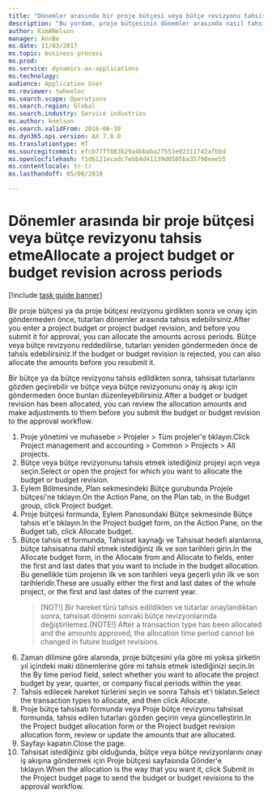 ```yaml
--- 
title: "Dönemler arasında bir proje bütçesi veya bütçe revizyonu tahsis etme"
description: "Bu yordam, proje bütçesinin dönemler arasında nasıl tahsis edileceğini gösterir."
author: KimANelson
manager: AnnBe
ms.date: 11/03/2017
ms.topic: business-process
ms.prod: 
ms.service: dynamics-ax-applications
ms.technology: 
audience: Application User
ms.reviewer: twheeloc
ms.search.scope: Operations
ms.search.region: Global
ms.search.industry: Service industries
ms.author: knelson
ms.search.validFrom: 2016-06-30
ms.dyn365.ops.version: AX 7.0.0
ms.translationtype: HT
ms.sourcegitcommit: efcb77ff883b29a4bbaba27551e02311742afbbd
ms.openlocfilehash: f1d6121ecadc7ebb4d41139d0505ba35790eee55
ms.contentlocale: tr-tr
ms.lasthandoff: 05/08/2018

---
```

# <a name="allocate-a-project-budget-or-budget-revision-across-periods"></a><span data-ttu-id="71513-103">Dönemler arasında bir proje bütçesi veya bütçe revizyonu tahsis etme</span><span class="sxs-lookup"><span data-stu-id="71513-103">Allocate a project budget or budget revision across periods</span></span>

[!include [task guide banner](../../includes/task-guide-banner.md)]

<span data-ttu-id="71513-104"> Bir proje bütçesi ya da proje bütçesi revizyonu girdikten sonra ve onay için göndermeden önce, tutarları dönemler arasında tahsis edebilirsiniz.</span><span class="sxs-lookup"><span data-stu-id="71513-104">After you enter a project budget or project budget revision, and before you submit it for approval, you can allocate the amounts across periods.</span></span> <span data-ttu-id="71513-105">Bütçe veya bütçe revizyonu reddedilirse, tutarları yeniden göndermeden önce de tahsis edebilirsiniz.</span><span class="sxs-lookup"><span data-stu-id="71513-105">If the budget or budget revision is rejected, you can also allocate the amounts before you resubmit it.</span></span> 

<span data-ttu-id="71513-106">Bir bütçe ya da bütçe revizyonu tahsis edildikten sonra, tahsisat tutarlarını gözden geçirebilir ve bütçe veya bütçe revizyonunu onay iş akışı için göndermeden önce bunları düzenleyebilirsiniz.</span><span class="sxs-lookup"><span data-stu-id="71513-106">After a budget or budget revision has been allocated, you can review the allocation amounts and make adjustments to them before you submit the budget or budget revision to the approval workflow.</span></span> 

1. <span data-ttu-id="71513-107">Proje yönetimi ve muhasebe > Projeler > Tüm projeler'e tıklayın.</span><span class="sxs-lookup"><span data-stu-id="71513-107">Click Project management and accounting > Common > Projects > All projects.</span></span> 
2. <span data-ttu-id="71513-108">Bütçe veya bütçe revizyonunu tahsis etmek istediğiniz projeyi açın veya seçin.</span><span class="sxs-lookup"><span data-stu-id="71513-108">Select or open the project for which you want to allocate the budget or budget revision.</span></span> 
3. <span data-ttu-id="71513-109">Eylem Bölmesinde, Plan sekmesindeki Bütçe gurubunda Projele bütçesi'ne tıklayın.</span><span class="sxs-lookup"><span data-stu-id="71513-109">On the Action Pane, on the Plan tab, in the Budget group, click Project budget.</span></span> 
4. <span data-ttu-id="71513-110">Proje bütçesi formunda, Eylem Panosundaki Bütçe sekmesinde Bütçe tahsis et'e tıklayın.</span><span class="sxs-lookup"><span data-stu-id="71513-110">In the Project budget form, on the Action Pane, on the Budget tab, click Allocate budget.</span></span> 
5. <span data-ttu-id="71513-111">Bütçe tahsis et formunda, Tahsisat kaynağı ve Tahsisat hedefi alanlarına, bütçe tahsisatına dahil etmek istediğiniz ilk ve son tarihleri girin.</span><span class="sxs-lookup"><span data-stu-id="71513-111">In the Allocate budget form, in the Allocate from and Allocate to fields, enter the first and last dates that you want to include in the budget allocation.</span></span> <span data-ttu-id="71513-112">Bu genellikle tüm projenin ilk ve son tarihleri veya geçerli yılın ilk ve son tarihleridir.</span><span class="sxs-lookup"><span data-stu-id="71513-112">These are usually either the first and last dates of the whole project, or the first and last dates of the current year.</span></span>  
   > <span data-ttu-id="71513-113">[NOT!] Bir hareket türü tahsis edildikten ve tutarlar onaylandıktan sonra, tahsisat dönemi sonraki bütçe revizyonlarında değiştirilemez.</span><span class="sxs-lookup"><span data-stu-id="71513-113">[NOTE!] After a transaction type has been allocated and the amounts approved, the allocation time period cannot be changed in future budget revisions.</span></span> 
6. <span data-ttu-id="71513-114">Zaman dilimine göre alanında, proje bütçesini yıla göre mi yoksa şirketin yıl içindeki maki dönemlerine göre mi tahsis etmek istediğinizi seçin.</span><span class="sxs-lookup"><span data-stu-id="71513-114">In the By time period field, select whether you want to allocate the project budget by year, quarter, or company fiscal periods within the year.</span></span>
7. <span data-ttu-id="71513-115">Tahsis edilecek hareket türlerini seçin ve sonra Tahsis et'i tıklatın.</span><span class="sxs-lookup"><span data-stu-id="71513-115">Select the transaction types to allocate, and then click Allocate.</span></span> 
8. <span data-ttu-id="71513-116">Proje bütçe tahsisatı formunda veya Proje bütçe revizyonu tahsisat formunda, tahsis edilen tutarları gözden geçirin veya güncelleştirin.</span><span class="sxs-lookup"><span data-stu-id="71513-116">In the Project budget allocation form or the Project budget revision allocation form, review or update the amounts that are allocated.</span></span> 
9. <span data-ttu-id="71513-117">Sayfayı kapatın.</span><span class="sxs-lookup"><span data-stu-id="71513-117">Close the page.</span></span>
10. <span data-ttu-id="71513-118">Tahsisat istediğiniz gibi olduğunda, bütçe veya bütçe revizyonlarını onay iş akışına göndermek için Proje bütçesi sayfasında Gönder'e tıklayın.</span><span class="sxs-lookup"><span data-stu-id="71513-118">When the allocation is the way that you want it, click Submit in the Project budget page to send the budget or budget revisions to the approval workflow.</span></span>  



